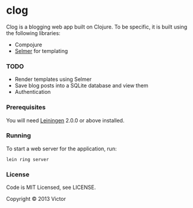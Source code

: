 # clog

Clog is a blogging web app built on Clojure. To be specific, it is built using
the following libraries:

- Compojure
- [Selmer](https://github.com/yogthos/Selmer) for templating

### TODO

- Render templates using Selmer
- Save blog posts into a SQLite database and view them
- Authentication

### Prerequisites

You will need [Leiningen][1] 2.0.0 or above installed.

[1]: https://github.com/technomancy/leiningen

### Running

To start a web server for the application, run:

    lein ring server

### License

Code is MIT Licensed, see LICENSE.

Copyright © 2013 Victor
